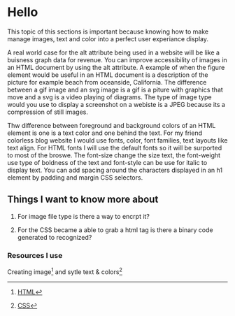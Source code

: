 # Hello

This topic of this sections is important because knowing how to make manage images, text and color into a perfect user experiance display.

A real world case for the alt attribute being used in a website will be like a buisness graph data for revenue. You can improve accessibility of images in an HTML document by using the alt attribute. A example of when the figure element would be useful in an HTML document is a description of the picture for example beach from oceanside, California. The difference between a gif image and an svg image is a gif is a piture with graphics that move and a svg is a video playing of diagrams. The type of image type would you use to display a screenshot on a webiste is a JPEG because its a compression of still images.

Thw difference between foreground and background colors of an HTML element is one is a text color and one behind the text. For my friend colorless blog website I would use fonts, color, font families, text layouts like text align. For HTML fonts I will use the default fonts so it will be surported to most of the broswe. The font-size change the size text, the font-weight use type of boldness of the text and font-style can be use for italic to display text. You can add spacing around the characters displayed in an h1 element by padding and margin CSS selectors.

## Things I want to know more about

1. For image file type is there a way to encrpt it?

2. For the CSS became a able to grab a html tag is there a binary code generated to recognized?

### Resources I use

Creating image[^1] and sytle text & colors[^note]

[^1]: [HTML](https://developer.mozilla.org/en-US/docs/Learn/HTML/Multimedia_and_embedding)
[^note]: [CSS](https://developer.mozilla.org/en-US/docs/Learn/CSS)

